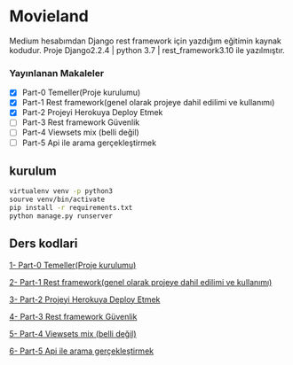 # Movieland
Medium hesabımdan Django rest framework için yazdığım eğitimin kaynak kodudur. Proje Django2.2.4 | python 3.7 | rest_framework3.10 ile yazılmıştır.

### Yayınlanan Makaleler

- [x] Part-0 Temeller(Proje kurulumu)
- [x] Part-1 Rest framework(genel olarak projeye dahil edilimi ve kullanımı)
- [x] Part-2 Projeyi Herokuya Deploy Etmek
- [ ] Part-3 Rest framework Güvenlik
- [ ] Part-4 Viewsets mix (belli değil)
- [ ] Part-5 Api ile arama gerçekleştirmek

## kurulum
```bash
virtualenv venv -p python3
sourve venv/bin/activate
pip install -r requirements.txt
python manage.py runserver
```

## Ders kodlari
[1- Part-0 Temeller(Proje kurulumu)](https://github.com/yasinkbas/movieland/tree/9028353de397e60d4f8fc54f330372275b9ca2ea)

[2- Part-1 Rest framework(genel olarak projeye dahil edilimi ve kullanımı)](https://github.com/yasinkbas/movieland/tree/23b790d6f3b16eb7d12f7d33b9a73bdd06ddfd59)

[3- Part-2 Projeyi Herokuya Deploy Etmek](https://github.com/yasinkbas/movieland/tree/b964d7eefa6068128a495bdaee5289ba137cd7c5)

[4- Part-3 Rest framework Güvenlik]()

[5- Part-4 Viewsets mix (belli değil)]()

[6- Part-5 Api ile arama gerçekleştirmek]()
